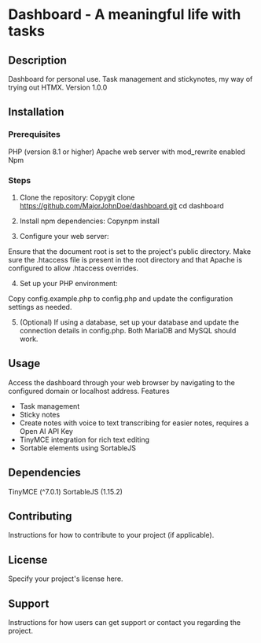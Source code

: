 # Dashboard - A meaningful life with tasks

## Description
Dashboard for personal use. Task management and stickynotes, my way of trying out HTMX.
Version
1.0.0

## Installation
### Prerequisites

PHP (version 8.1 or higher) <!-- Replace X.X with the minimum PHP version required -->
Apache web server with mod_rewrite enabled
Npm

### Steps

1. Clone the repository:
Copygit clone https://github.com/MajorJohnDoe/dashboard.git
cd dashboard

2. Install npm dependencies:
Copynpm install

3. Configure your web server:

Ensure that the document root is set to the project's public directory.
Make sure the .htaccess file is present in the root directory and that Apache is configured to allow .htaccess overrides.

4. Set up your PHP environment:

Copy config.example.php to config.php and update the configuration settings as needed.

5. (Optional) If using a database, set up your database and update the connection details in config.php. Both MariaDB and MySQL should work.

## Usage
Access the dashboard through your web browser by navigating to the configured domain or localhost address.
Features

- Task management
- Sticky notes
- Create notes with voice to text transcribing for easier notes, requires a Open AI API Key
- TinyMCE integration for rich text editing
- Sortable elements using SortableJS

## Dependencies

TinyMCE (^7.0.1)
SortableJS (1.15.2)

## Contributing
Instructions for how to contribute to your project (if applicable).
## License
Specify your project's license here.
## Support
Instructions for how users can get support or contact you regarding the project.